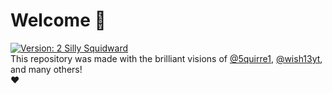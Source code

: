 # Welcome 👋
[![Version: 2 Silly Squidward](https://img.shields.io/badge/Version:-2-<COLOR>.svg)](https://shields.io/)
<br>
This repository was made with the brilliant visions of [@5quirre1](https://github.com/5quirre1), [@wish13yt](https://github.com/wish13yt), and many others!
<br>
❤️
